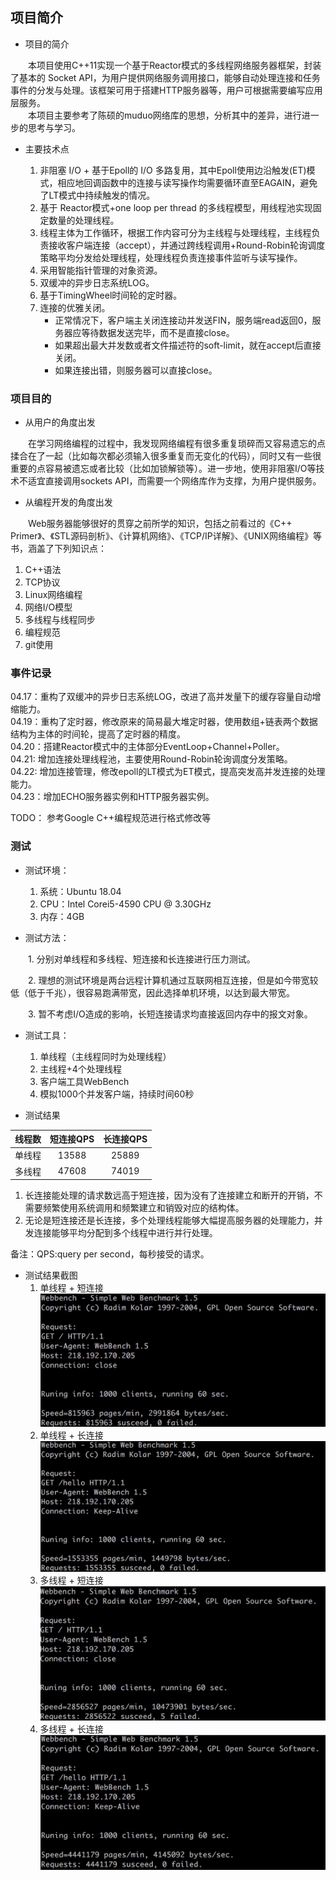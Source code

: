## 项目简介  
  
 * 项目的简介  
  
&emsp;&emsp;本项目使用C++11实现一个基于Reactor模式的多线程网络服务器框架，封装了基本的 Socket API，为用户提供网络服务调用接口，能够自动处理连接和任务事件的分发与处理。该框架可用于搭建HTTP服务器等，用户可根据需要编写应用层服务。  
&emsp;&emsp;本项目主要参考了陈硕的muduo网络库的思想，分析其中的差异，进行进一步的思考与学习。   
   
 * 主要技术点  
  
   1. 非阻塞 I/O + 基于Epoll的 I/O 多路复用，其中Epoll使用边沿触发(ET)模式，相应地回调函数中的连接与读写操作均需要循环直至EAGAIN，避免了LT模式中持续触发的情况。  
   2. 基于 Reactor模式+one loop per thread 的多线程模型，用线程池实现固定数量的处理线程。  
   3. 线程主体为工作循环，根据工作内容可分为主线程与处理线程，主线程负责接收客户端连接（accept），并通过跨线程调用+Round-Robin轮询调度策略平均分发给处理线程，处理线程负责连接事件监听与读写操作。  
   4. 采用智能指针管理的对象资源。
   5. 双缓冲的异步日志系统LOG。
   6. 基于TimingWheel时间轮的定时器。
   6. 连接的优雅关闭。
      * 正常情况下，客户端主关闭连接动并发送FIN，服务端read返回0，服务器应等待数据发送完毕，而不是直接close。  
      * 如果超出最大并发数或者文件描述符的soft-limit，就在accept后直接关闭。  
      * 如果连接出错，则服务器可以直接close。  
  
### 项目目的  
  
 * 从用户的角度出发  
  
&emsp;&emsp;在学习网络编程的过程中，我发现网络编程有很多重复琐碎而又容易遗忘的点揉合在了一起（比如每次都必须输入很多重复而无变化的代码），同时又有一些很重要的点容易被遗忘或者比较（比如加锁解锁等）。进一步地，使用非阻塞I/O等技术不适宜直接调用sockets API，而需要一个网络库作为支撑，为用户提供服务。  
  
 * 从编程开发的角度出发  
  
&emsp;&emsp;Web服务器能够很好的贯穿之前所学的知识，包括之前看过的《C++ Primer》、《STL源码剖析》、《计算机网络》、《TCP/IP详解》、《UNIX网络编程》等书，涵盖了下列知识点：  
    
   1. C++语法  
   2. TCP协议  
   3. Linux网络编程  
   4. 网络I/O模型  
   5. 多线程与线程同步  
   6. 编程规范  
   7. git使用  

### 事件记录
04.17：重构了双缓冲的异步日志系统LOG，改进了高并发量下的缓存容量自动增缩能力。  
04.19：重构了定时器，修改原来的简易最大堆定时器，使用数组+链表两个数据结构为主体的时间轮，提高了定时器的精度。  
04.20：搭建Reactor模式中的主体部分EventLoop+Channel+Poller。  
04.21: 增加连接处理线程池，主要使用Round-Robin轮询调度分发策略。  
04.22: 增加连接管理，修改epoll的LT模式为ET模式，提高突发高并发连接的处理能力。  
04.23：增加ECHO服务器实例和HTTP服务器实例。  

TODO： 参考Google C++编程规范进行格式修改等
  
### 测试  
  
 * 测试环境：  
   1. 系统：Ubuntu 18.04  
   2. CPU：Intel Corei5-4590 CPU @ 3.30GHz  
   3. 内存：4GB  
  
 * 测试方法：  
  
&emsp;&emsp;1. 分别对单线程和多线程、短连接和长连接进行压力测试。  
  
&emsp;&emsp;2. 理想的测试环境是两台远程计算机通过互联网相互连接，但是如今带宽较低（低于千兆），很容易跑满带宽，因此选择单机环境，以达到最大带宽。  
  
&emsp;&emsp;3. 暂不考虑I/O造成的影响，长短连接请求均直接返回内存中的报文对象。  
  
 * 测试工具：  
   1. 单线程（主线程同时为处理线程）  
   2. 主线程+4个处理线程  
   3. 客户端工具WebBench  
   4. 模拟1000个并发客户端，持续时间60秒 

 * 测试结果  
  
| 线程数 | 短连接QPS | 长连接QPS |   
| - | :-: | :-: |   
| 单线程 | 13588 | 25889 |   
| 多线程| 47608 | 74019 |   

   1. 长连接能处理的请求数远高于短连接，因为没有了连接建立和断开的开销，不需要频繁使用系统调用和频繁建立和销毁对应的结构体。  
   2. 无论是短连接还是长连接，多个处理线程能够大幅提高服务器的处理能力，并发连接能够平均分配到多个线程中进行并行处理。  

备注：QPS:query per second，每秒接受的请求。

 * 测试结果截图
   1. 单线程 + 短连接
![WebBench](https://github.com/Lixin-SCUT/Network-Library/blob/master/test/resultImage/single%2Bshort.jpg)
   2. 单线程 + 长连接
![WebBench](https://github.com/Lixin-SCUT/Network-Library/blob/master/test/resultImage/single%2Bkeepalive.jpg)
   3. 多线程 + 短连接
![WebBench](https://github.com/Lixin-SCUT/Network-Library/blob/master/test/resultImage/multi%2Bshort.jpg)
   4. 多线程 + 长连接
![WebBench](https://github.com/Lixin-SCUT/Network-Library/blob/master/test/resultImage/multi%2Bkeepalive.jpg)



